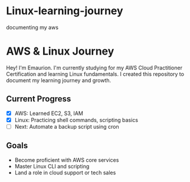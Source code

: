 # Linux-learning-journey
documenting my aws
# AWS & Linux Journey

Hey! I'm Emaurion. I'm currently studying for my AWS Cloud Practitioner Certification and learning Linux fundamentals. I created this repository to document my learning journey and growth.

## Current Progress
- [x] AWS: Learned EC2, S3, IAM
- [x] Linux: Practicing shell commands, scripting basics
- [ ] Next: Automate a backup script using cron

## Goals
- Become proficient with AWS core services
- Master Linux CLI and scripting
- Land a role in cloud support or tech sales
